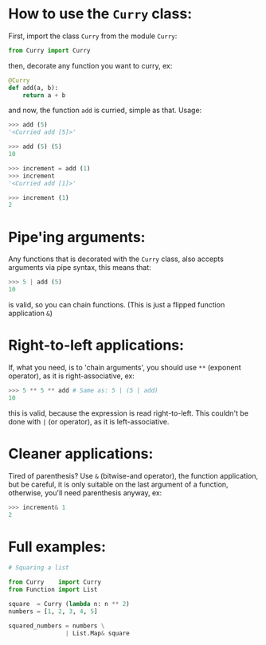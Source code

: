 # How to use the `Curry` class:
First, import the class `Curry` from the module `Curry`:
```py
from Curry import Curry
```
then, decorate any function you want to curry, ex:
```py
@Curry
def add(a, b):
    return a + b
```
and now, the function `add` is curried, simple as that. Usage:
```py
>>> add (5)
'<Curried add [5]>'

>>> add (5) (5)
10

>>> increment = add (1)
>>> increment
'<Curried add [1]>'

>>> increment (1)
2
```

# Pipe'ing arguments:
Any functions that is decorated with the `Curry` class, also accepts arguments via pipe syntax, this means that:
```py
>>> 5 | add (5)
10
```
is valid, so you can chain functions. (This is just a flipped function application `&`)

# Right-to-left applications:
If, what you need, is to 'chain arguments', you should use `**` (exponent operator), as it is right-associative, ex:
```py
>>> 5 ** 5 ** add # Same as: 5 | (5 | add)
10
```
this is valid, because the expression is read right-to-left. This couldn't be done with `|` (or operator), as it is left-associative.

# Cleaner applications:
Tired of parenthesis? Use `&` (bitwise-and operator), the function application, but be careful, it is only suitable on the last argument of a function, otherwise, you'll need parenthesis anyway, ex:
```py
>>> increment& 1
2
```

# Full examples:
```py
# Squaring a list

from Curry    import Curry
from Function import List

square  = Curry (lambda n: n ** 2)
numbers = [1, 2, 3, 4, 5]

squared_numbers = numbers \
                | List.Map& square
```
